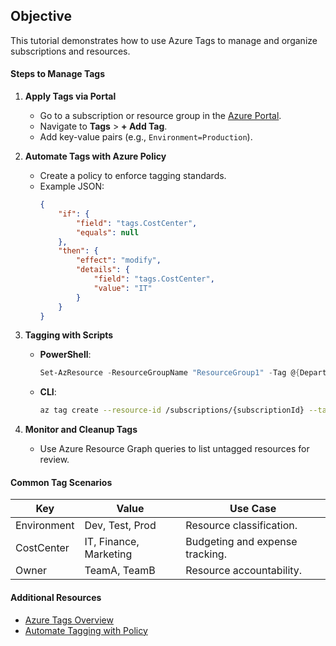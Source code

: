 ## **Objective**
This tutorial demonstrates how to use Azure Tags to manage and organize subscriptions and resources.

#### **Steps to Manage Tags**

1. **Apply Tags via Portal**
   - Go to a subscription or resource group in the [Azure Portal](https://portal.azure.com).
   - Navigate to **Tags** > **+ Add Tag**.
   - Add key-value pairs (e.g., `Environment=Production`).

2. **Automate Tags with Azure Policy**
   - Create a policy to enforce tagging standards.
   - Example JSON:
     ```json
     {
         "if": {
             "field": "tags.CostCenter",
             "equals": null
         },
         "then": {
             "effect": "modify",
             "details": {
                 "field": "tags.CostCenter",
                 "value": "IT"
             }
         }
     }
     ```

3. **Tagging with Scripts**
   - **PowerShell**:
     ```powershell
     Set-AzResource -ResourceGroupName "ResourceGroup1" -Tag @{Department="HR"; Environment="Prod"}
     ```
   - **CLI**:
     ```bash
     az tag create --resource-id /subscriptions/{subscriptionId} --tags Environment=Prod Owner=Admin
     ```

4. **Monitor and Cleanup Tags**
   - Use Azure Resource Graph queries to list untagged resources for review.

#### **Common Tag Scenarios**
| **Key**           | **Value**                | **Use Case**                       |
|-------------------|--------------------------|------------------------------------|
| Environment       | Dev, Test, Prod          | Resource classification.           |
| CostCenter        | IT, Finance, Marketing   | Budgeting and expense tracking.    |
| Owner             | TeamA, TeamB             | Resource accountability.           |

#### **Additional Resources**
- [Azure Tags Overview](https://learn.microsoft.com/azure/azure-resource-manager/management/tag-resources)
- [Automate Tagging with Policy](https://learn.microsoft.com/azure/governance/policy/concepts/effect-basics?WT.mc_id=%3Fwt.mc_id%3Dstudentamb_260352#modify)